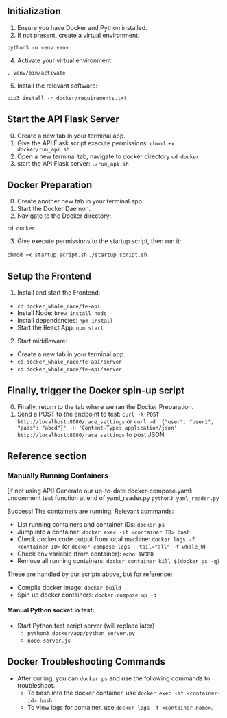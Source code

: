 ## Initialization

1. Ensure you have Docker and Python installed.
2. If not present, create a virtual environment:

`python3 -m venv venv`

4. Activate your virtual environment:

`. venv/bin/activate`

5. Install the relevant software:

`pip3 install -r docker/requirements.txt`

## Start the API Flask Server

0. Create a new tab in your terminal app.
6. Give the API Flask script execute permissions:
`chmod +x docker/run_api.sh`
2. Open a new terminal tab, navigate to docker directory
  `cd docker`
3. start the API Flask server:
`./run_api.sh`


## Docker Preparation

0. Create another new tab in your terminal app.
1. Start the Docker Daemon.
2. Navigate to the Docker directory:

`cd docker`

3. Give execute permissions to the startup script, then run it:

`chmod +x startup_script.sh`
`./startup_script.sh`

## Setup the Frontend

1. Install and start the Frontend:
  - `cd docker_whale_race/fe-api`
  - Install Node: `brew install node`
  - Install dependencies: `npm install`
  - Start the React App: `npm start`


2. Start middleware: 
  - Create a new tab in your terminal app.
  - `cd docker_whale_race/fe-api/server`
  - `cd docker_whale_race/fe-api/server`

## Finally, trigger the Docker spin-up script

0. Finally, return to the tab where we ran the Docker Preparation.
1. Send a POST to the endpoint to test:
`curl -X POST http://localhost:8080/race_settings`
or `curl -d '{"user": "user1", "pass": "abcd"}' -H 'Content-Type: application/json' http://localhost:8080/race_settings` to post JSON



## Reference section
### Manually Running Containers

[if not using API] Generate our up-to-date docker-compose.yaml:
uncomment test function at end of yaml_reader.py
`python3 yaml_reader.py`

Success! The containers are running. Relevant commands:

- List running containers and container IDs: `docker ps`
- Jump into a container: `docker exec -it <container ID> bash`
- Check docker code output from local machine: `docker logs -f <container ID>` (or `docker-compose logs --tail="all" -f whale_0`)
- Check env variable (from container): `echo $WORD`
- Remove all running containers: `docker container kill $(docker ps -q)`

These are handled by our scripts above, but for reference:

- Compile docker image: `docker build .`
- Spin up docker containers: `docker-compose up -d`

#### Manual Python socket.io test:
- Start Python test script server (will replace later)
  - `python3 docker/app/python_server.py`
  - `node server.js`


## Docker Troubleshooting Commands
- After curling, you can `docker ps` and use the following commands to troubleshoot.
  - To bash into the docker container, use `docker exec -it <container-id> bash`.
  - To view logs for container, use `docker logs -f <container-name>`.
